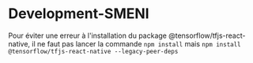 # Development-SMENI

Pour éviter une erreur à l'installation du package @tensorflow/tfjs-react-native, il ne faut pas lancer la commande `npm install` mais `npm install @tensorflow/tfjs-react-native --legacy-peer-deps`